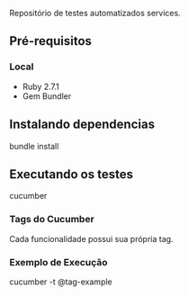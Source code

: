 
Repositório de testes automatizados services.

## Pré-requisitos

### Local
- Ruby 2.7.1
- Gem Bundler
## Instalando dependencias 
bundle install

## Executando os testes
cucumber
### Tags do Cucumber
Cada funcionalidade possui sua própria tag. 

### Exemplo de Execução

cucumber -t @tag-example
